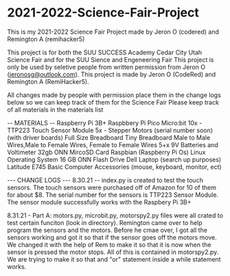 # 2021-2022-Science-Fair-Project
This is my 2021-2022 Science Fair Project  made by Jeron O (codered) and Remington A (remihacker5)

This project is for both the SUU SUCCESS Academy Cedar City Utah Science Fair and for the SUU Sience and Engeneering Fair 
This project is only be used by seletive people from written permission from Jeron O (jeronosg@outlook.com). This project
is made by Jeron O (CodeRed) and Remington A (RemiHacker5). 

All changes made by people with permission place them in the change logs below so we can keep track of them for the Science Fair
Please keep track of all materials in the materials list 

-- MATERIALS -- 
Raspberry Pi 3B+
Raspbbery Pi Pico
Micro:bit 
10x - TTP223 Touch Sensor Module 
5x - Stepper Motors (serial number soon) (with driver boards) 
Full Size Breadboard
Tiny Breadboard 
Male to Male Wires,Male to Female Wires, Female to Female Wires
5+x 9V Batteries and Voltimeter
32gb ONN MircoSD Card
Raspbian (Raspberry Pi Os) Linux Operating System
16 GB ONN Flash Drive
Dell Laptop (search up purposes) Latitude E745
Basic Computer Accessories (mouse, keyboard, monitor, ect) 


--- CHANGE LOGS --- 
8.30.21 -- 
index.py is created to test the touch sensors. The touch sensors were purchased off of Amazon for 10 of them for about $8. The serial number for the sensors is TTP223 Sensor Module. The sensor module successfully works with the Raspbery Pi 3B+ 

8.31.21 - Part A: 
motors.py, microbit.py, motorspy2.py files were all crated to test certain funciton (look in directory). Remington came over to help program the sensors and the motors. Before he cmae over, I got all the sensors working and got it so that if the sensor goes off the motors move. We changed it with the help of Rem to make it so that it is now when the sensor is pressed the motor stops. All of this  is contained in motorspy2.py. We are trying to make it so that and "or" statement inside a while statement works. 
